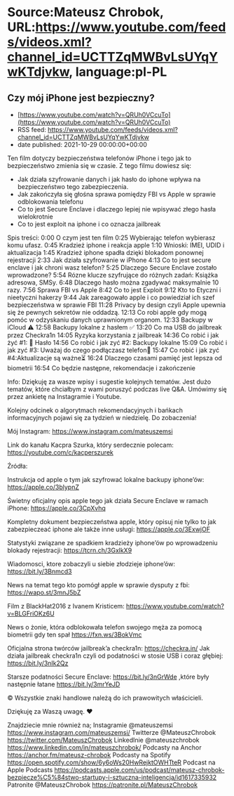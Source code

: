 # Source:Mateusz Chrobok, URL:https://www.youtube.com/feeds/videos.xml?channel_id=UCTTZqMWBvLsUYqYwKTdjvkw, language:pl-PL

## Czy mój iPhone jest bezpieczny?
 - [https://www.youtube.com/watch?v=QRUh0VCcuTo](https://www.youtube.com/watch?v=QRUh0VCcuTo)
 - RSS feed: https://www.youtube.com/feeds/videos.xml?channel_id=UCTTZqMWBvLsUYqYwKTdjvkw
 - date published: 2021-10-29 00:00:00+00:00

Ten film dotyczy bezpieczeństwa telefonów iPhone i tego jak to bezpieczeństwo zmienia się w czasie.
Z tego filmu dowiesz się: 
- Jak działa szyfrowanie danych i jak hasło do iphone wpływa na bezpieczeństwo tego zabezpieczenia.
- Jak zakończyła się głośna sprawa pomiędzy FBI vs Apple w sprawie odblokowania telefonu
- Co to jest Secure Enclave i dlaczego lepiej nie wpisywać złego hasła wielokrotnie
- Co to jest exploit na iphone i co oznacza jailbreak

Spis treści:
0:00 O czym jest ten film
0:25 Wybierając telefon wybierasz komu ufasz.
0:45 Kradzież iphone i reakcja apple
1:10 Wnioski: IMEI, UDID i aktualizacja
1:45 Kradzież iphone spadła dzięki blokadom ponownej rejestracji
2:33 Jak działa szyfrowanie w iPhone
4:13 Co to jest secure enclave i jak chroni wasz telefon?
5:25 Dlaczego Secure Enclave zostało wprowadzone?
5:54 Rózne klucze szyfrujące do różnych zadań: Książka adresowa, SMSy.
6:48 Dlaczego hasło można zgadywać maksymalnie 10 razy.
7:56 Sprawa FBI vs Apple
8:42 Co to jest Exploit
9:12 Kto to Etyczni i nieetyczni hakerzy
9:44 Jak zareagowało apple i co powiedział ich szef bezpieczeństwa w sprawie FBI 
11:28 Privacy by design czyli Apple upewnia się że pewnych sekretów nie oddadzą.
12:13 Co robi apple gdy mogą pomóc w odzyskaniu danych uprawnionym organom.
12:33 Backupy w iCloud ⚠️
12:58 Backupy lokalne z hasłem ✅
13:20 Co ma USB do jailbreak przez Checkra1n 
14:05 Ryzyka korzystania z jailbreak
14:36 Co robić i jak żyć #1: 💪 Hasło
14:56 Co robić i jak zyć #2: Backupy lokalne
15:09 Co robić i jak zyć #3: Uważaj do czego podłączasz telefon👻
15:47 Co robić i jak zyć #4:Aktualizacje są ważne⏳ 
16:24 Dlaczego czasami pamięć jest lepsza od biometrii
16:54 Co będzie następne, rekomendacje i zakończenie

Info:
Dziękuję za wasze wpisy i sugestie kolejnych tematów.  Jest dużo tematów, które chciałbym z wami poruszyć podczas live Q&A. Umówimy się przez ankietę na Instagramie i Youtube.

Kolejny odcinek o algorytmach rekomendacyjnych i bańkach informacyjnych pojawi się za tydzień w niedzielę. Do zobaczenia!

Mój Instagram: https://www.instagram.com/mateuszemsi 

Link do kanału Kacpra Szurka, który serdecznie polecam: https://youtube.com/c/kacperszurek 

Źródła:

Instrukcja od apple o tym jak szyfrować lokalne backupy iphone’ów: https://apple.co/3blypnZ

Świetny oficjalny opis apple tego jak działa Secure Enclave w ramach iPhone: https://apple.co/3CpXvhq

Kompletny dokument bezpieczeństwa apple, który opisuj nie tylko to jak zabezpieczeać iphone ale także inne usługi: https://apple.co/3ExwjOF

Statystyki związane ze spadkiem kradzieży iphone’ów po wprowadzeniu blokady rejestracji: https://tcrn.ch/3GxlkX9

Wiadomosci, ktore zobaczyli u siebie złodzieje iphone’ów:  https://bit.ly/3Bnmcd3

News na temat tego kto pomógł apple w sprawie dysputy z fbi: https://wapo.st/3mnJ5bZ

Film z BlackHat2016 z Ivanem Kristicem: https://www.youtube.com/watch?v=BLGFriOKz6U 

News o żonie, która odblokowała telefon swojego męża za pomocą biometrii gdy ten spał https://fxn.ws/3BokVmc

 Oficjalna strona twórców jailbreak’a checkra1n: https://checkra.in/
Jak działa jailbreak checkra1n czyli od podatności w stosie USB i coraz głębiej: https://bit.ly/3nIk2Qz

Starsze podatności Secure Enclave: https://bit.ly/3nGrWde  ,które były następnie łatane https://bit.ly/3mrYeJD


© Wszystkie znaki handlowe należą do ich prawowitych właścicieli.

Dziękuję za Waszą uwagę. ❤️

Znajdziecie mnie również na;
Instagramie @mateuszemsi https://www.instagram.com/mateuszemsi/
Twitterze @MateuszChrobok https://twitter.com/MateuszChrobok
LinkedInie @mateuszchrobok https://www.linkedin.com/in/mateuszchrobok/
Podcasty na Anchor https://anchor.fm/mateusz-chrobok
Podcasty na Spotify https://open.spotify.com/show/6y6oWs20HwRejktOWHTteR
Podcast na  Apple Podcasts https://podcasts.apple.com/us/podcast/mateusz-chrobok-bezpiecze%C5%84stwo-startupy-i-sztuczna-inteligencja/id1617335932 
Patronite @MateuszChrobok https://patronite.pl/MateuszChrobok

